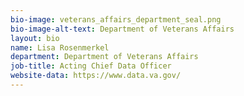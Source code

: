 ```yaml
---
bio-image: veterans_affairs_department_seal.png
bio-image-alt-text: Department of Veterans Affairs
layout: bio
name: Lisa Rosenmerkel
department: Department of Veterans Affairs
job-title: Acting Chief Data Officer
website-data: https://www.data.va.gov/
---
```

